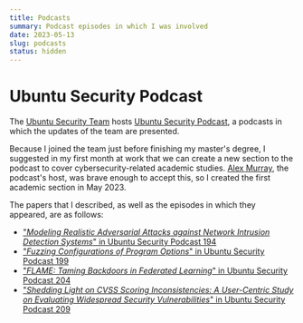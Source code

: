 ```yaml
---
title: Podcasts
summary: Podcast episodes in which I was involved
date: 2023-05-13
slug: podcasts
status: hidden
---
```


# Ubuntu Security Podcast

The [Ubuntu Security Team](https://wiki.ubuntu.com/SecurityTeam) hosts [Ubuntu Security Podcast](https://ubuntusecuritypodcast.org/), a podcasts in which the updates of the team are presented.

Because I joined the team just before finishing my master's degree, I suggested in my first month at work that we can create a new section to the podcast to cover cybersecurity-related academic studies. [Alex Murray](https://twitter.com/alex_murray), the podcast's host, was brave enough to accept this, so I created the first academic section in May 2023.

The papers that I described, as well as the episodes in which they appeared, are as follows:

- ["*Modeling Realistic Adversarial Attacks against Network Intrusion Detection Systems*" in Ubuntu Security Podcast 194](/usp-194)
- ["*Fuzzing Configurations of Program Options*" in Ubuntu Security Podcast 199](/usp-199)
- ["*FLAME: Taming Backdoors in Federated Learning*" in Ubuntu Security Podcast 204](/usp-204)
- ["*Shedding Light on CVSS Scoring Inconsistencies: A User-Centric Study on Evaluating Widespread Security Vulnerabilities*" in Ubuntu Security Podcast 209](/usp-209)
